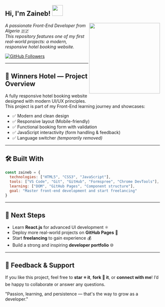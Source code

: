 <h2>Hi, I'm Zaineb! <img src="https://media.giphy.com/media/hvRJCLFzcasrR4ia7z/giphy.gif" width="35" /></h2>


<img align='right' src="https://media.giphy.com/media/ieyl9zmCjO4b4t6qoY/giphy.gif" width="230">







<p><em>A passionate Front-End Developer from Algeria 🇩🇿<br>
This repository features one of my first real-world projects: a modern, responsive hotel booking website.</em></p>

[![GitHub Followers](https://img.shields.io/github/followers/zainebzr?label=Follow&style=social)](https://github.com/zainebzr)

---

## 🏨 Winners Hotel — Project Overview

A fully responsive hotel booking website designed with modern UI/UX principles.  
This project is part of my Front-End learning journey and showcases:

- ✅ Modern and clean design  
- ✅ Responsive layout (Mobile-friendly)  
- ✅ Functional booking form with validation  
- ✅ JavaScript interactivity (form handling & feedback)  
- ✅ Language switcher *(temporarily removed)*  

---

## 🛠️ Built With

```js
const zaineb = {
  technologies: ["HTML5", "CSS3", "JavaScript"],
  tools: ["VS Code", "Git", "GitHub", "Formspree", "Chrome DevTools"],
  learning: ["DOM", "GitHub Pages", "Component structure"],
  goal: "Master front-end development and start freelancing"
}
````

---

## 🚀 Next Steps

* Learn **React.js** for advanced UI development ⚛️
* Deploy more real-world projects on **GitHub Pages** 💼
* Start **freelancing** to gain experience 💰
* Build a strong and inspiring **developer portfolio** 🌐

---

## 💬 Feedback & Support

If you like this project, feel free to **star ⭐ it**, **fork 🍴 it**, or **connect with me**!
I’d be happy to collaborate or answer any questions.

"Passion, learning, and persistence — that's the way to grow as a developer."
